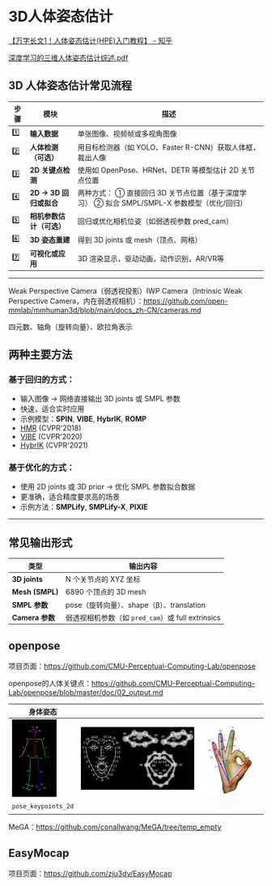 # 3D人体姿态估计

[【万字长文1！人体姿态估计(HPE)入门教程】 - 知乎](https://zhuanlan.zhihu.com/p/596043913)

 [深度学习的三维人体姿态估计综述.pdf](./papers/深度学习的三维人体姿态估计综述.pdf) 

## 3D 人体姿态估计常见流程

| 步骤 | 模块                     | 描述                                                         |
| ---- | ------------------------ | ------------------------------------------------------------ |
| 1️⃣    | **输入数据**             | 单张图像、视频帧或多视角图像                                 |
| 2️⃣    | **人体检测（可选）**     | 用目标检测器（如 YOLO、Faster R-CNN）获取人体框，裁出人像    |
| 3️⃣    | **2D 关键点检测**        | 使用如 OpenPose、HRNet、DETR 等模型估计 2D 关节点位置        |
| 4️⃣    | **2D → 3D 回归或拟合**   | 两种方式： ① 直接回归 3D 关节点位置（基于深度学习） ② 拟合 SMPL/SMPL-X 参数模型（优化/回归） |
| 5️⃣    | **相机参数估计（可选）** | 回归或优化相机位姿（如弱透视参数 pred_cam）                  |
| 6️⃣    | **3D 姿态重建**          | 得到 3D joints 或 mesh（顶点、网格）                         |
| 7️⃣    | **可视化或应用**         | 3D 渲染显示，驱动动画，动作识别，AR/VR等                     |

------



Weak Perspective Camera（弱透视投影）IWP Camera（Intrinsic Weak Perspective Camera，内在弱透视相机）：https://github.com/open-mmlab/mmhuman3d/blob/main/docs_zh-CN/cameras.md

四元数、轴角（旋转向量）、欧拉角表示

##  两种主要方法

### 基于回归的方式：

- 输入图像 → 网络直接输出 3D joints 或 SMPL 参数
- 快速，适合实时应用
- 示例模型：**SPIN**, **VIBE**, **HybrIK**, **ROMP**
-  [HMR](https://akanazawa.github.io/hmr/) (CVPR'2018)
-  [VIBE](https://github.com/mkocabas/VIBE) (CVPR'2020)
-  [HybrIK](https://jeffli.site/HybrIK/) (CVPR'2021)

### 基于优化的方式：

- 使用 2D joints 或 3D prior → 优化 SMPL 参数拟合数据
- 更准确，适合精度要求高的场景
- 示例方法：**SMPLify**, **SMPLify-X**, **PIXIE**

------

## 常见输出形式

| 类型            | 输出内容                                          |
| --------------- | ------------------------------------------------- |
| **3D joints**   | N 个关节点的 XYZ 坐标                             |
| **Mesh (SMPL)** | 6890 个顶点的 3D mesh                             |
| **SMPL 参数**   | pose（旋转向量）、shape（β）、translation         |
| **Camera 参数** | 弱透视相机参数（如 `pred_cam`）或 full extrinsics |

## openpose

项目页面：https://github.com/CMU-Perceptual-Computing-Lab/openpose

openpose的人体关键点：https://github.com/CMU-Perceptual-Computing-Lab/openpose/blob/master/doc/02_output.md

| 身体姿态                                                     |                                                              |                                                              |
| ------------------------------------------------------------ | :----------------------------------------------------------: | ------------------------------------------------------------ |
| <img src="assets/keypoints_pose_25.png" alt="img" style="zoom:15%;" /> | <img src="assets/keypoints_face.png" alt="img" style="zoom: 50%;" /> | <img src="assets/keypoints_hand.png" alt="img" style="zoom: 33%;" /> |
| `pose_keypoints_2d`                                          |                                                              |                                                              |
|                                                              |                                                              |                                                              |

MeGA：https://github.com/conallwang/MeGA/tree/temp_empty

## EasyMocap

项目页面：https://github.com/zju3dv/EasyMocap

